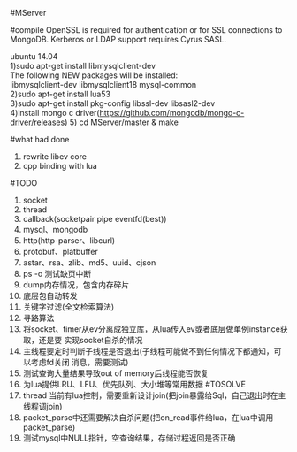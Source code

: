 #MServer

#compile
OpenSSL is required for authentication or for SSL connections to MongoDB. Kerberos or LDAP support requires Cyrus SASL.  

ubuntu 14.04  
    1)sudo apt-get install libmysqlclient-dev  
      The following NEW packages will be installed:  
        libmysqlclient-dev libmysqlclient18 mysql-common  
    2)sudo apt-get install lua53  
    3)sudo apt-get install pkg-config libssl-dev libsasl2-dev  
    4)install mongo c driver(https://github.com/mongodb/mongo-c-driver/releases)
    5) cd MServer/master & make  


#what had done
1. rewrite libev core
2. cpp binding with lua

#TODO
1. socket
2. thread
3. callback(socketpair pipe eventfd(best))
4. mysql、mongodb
5. http(http-parser、libcurl)
6. protobuf、platbuffer
7. astar、rsa、zlib、md5、uuid、cjson
8. ps -o 测试缺页中断
9. dump内存情况，包含内存碎片
10. 底层包自动转发
11. 关键字过滤(全文检索算法)
12. 寻路算法
13. 将socket、timer从ev分离成独立库，从lua传入ev或者底层做单例instance获取，还是要
    实现socket自杀的情况
14. 主线程要定时判断子线程是否退出(子线程可能做不到任何情况下都通知，可以考虑fd关闭
    消息，需要测试)
15. 测试查询大量结果导致out of memory后线程能否恢复
16. 为lua提供LRU、LFU、优先队列、大小堆等常用数据
#TOSOLVE
1. thread 当前有lua控制，需要重新设计join(把join暴露给Sql，自己退出时在主线程调join)
2. packet_parse中还需要解决自杀问题(把on_read事件给lua，在lua中调用packet_parse)
3. 测试mysql中NULL指针，空查询结果，存储过程返回是否正确

